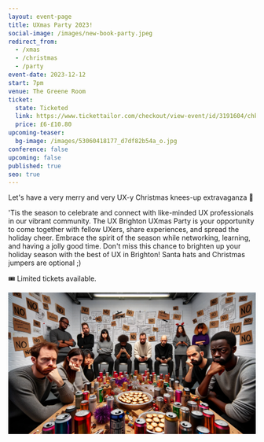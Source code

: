 ```yaml
---
layout: event-page
title: UXmas Party 2023!
social-image: /images/new-book-party.jpeg
redirect_from:
  - /xmas
  - /christmas
  - /party
event-date: 2023-12-12
start: 7pm
venue: The Greene Room
ticket:
  state: Ticketed
  link: https://www.tickettailor.com/checkout/view-event/id/3191604/chk/0663?nc=1698153644
  price: £6-£10.80
upcoming-teaser:
  bg-image: /images/53060418177_d7df82b54a_o.jpg
conference: false
upcoming: false
published: true
seo: true
---
```

Let's have a very merry and very UX-y Christmas knees-up extravaganza 🎄

'Tis the season to celebrate and connect with like-minded UX professionals in our vibrant community. The UX Brighton UXmas Party is your opportunity to come together with fellow UXers, share experiences, and spread the holiday cheer. Embrace the spirit of the season while networking, learning, and having a jolly good time. Don't miss this chance to brighten up your holiday season with the best of UX in Brighton! Santa hats and Christmas jumpers are optional ;)

🎟️ Limited tickets available.

<img src="/images/f5528178-116f-40fc-a7c9-98f57c6e41f4.webp" alt="" class="image-align-inline-100w"/>